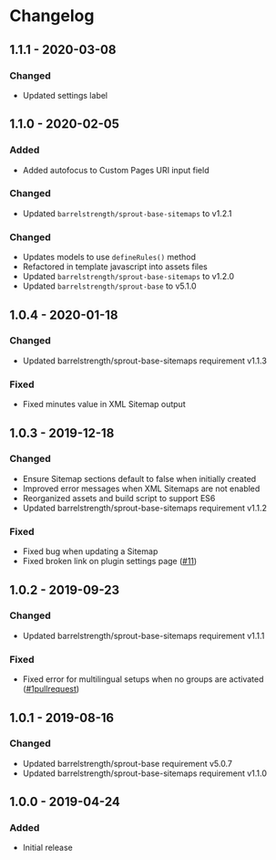 # Changelog

## 1.1.1 - 2020-03-08

### Changed
- Updated settings label

## 1.1.0 - 2020-02-05

### Added
- Added autofocus to Custom Pages URI input field

### Changed
- Updated `barrelstrength/sprout-base-sitemaps` to v1.2.1

### Changed
- Updates models to use `defineRules()` method
- Refactored in template javascript into assets files
- Updated `barrelstrength/sprout-base-sitemaps` to v1.2.0
- Updated `barrelstrength/sprout-base` to v5.1.0

## 1.0.4 - 2020-01-18

### Changed
- Updated barrelstrength/sprout-base-sitemaps requirement v1.1.3

### Fixed
- Fixed minutes value in XML Sitemap output

## 1.0.3 - 2019-12-18

### Changed
- Ensure Sitemap sections default to false when initially created
- Improved error messages when XML Sitemaps are not enabled
- Reorganized assets and build script to support ES6
- Updated barrelstrength/sprout-base-sitemaps requirement v1.1.2

### Fixed
- Fixed bug when updating a Sitemap
- Fixed broken link on plugin settings page ([#11])

[#11]: https://github.com/barrelstrength/craft-sprout-sitemaps/issues/11

## 1.0.2 - 2019-09-23

### Changed
- Updated barrelstrength/sprout-base-sitemaps requirement v1.1.1

### Fixed
- Fixed error for multilingual setups when no groups are activated ([#1pullrequest])

[#1pullrequest]: https://github.com/barrelstrength/craft-sprout-base-sitemaps/pull/1/files

## 1.0.1 - 2019-08-16

### Changed
- Updated barrelstrength/sprout-base requirement v5.0.7
- Updated barrelstrength/sprout-base-sitemaps requirement v1.1.0

## 1.0.0 - 2019-04-24

### Added 
- Initial release

